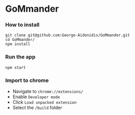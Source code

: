 # GoMmander

### How to install

```
git clone git@github.com:George-Aidonidis/GoMmander.git
cd GoMmander/
npm install
```

### Run the app

```
npm start
```

### Import to chrome

* Navigate to `chrome://extensions/`
* Enable `Developer mode`
* Click `Load unpacked extension`
* Select the `/build` folder
